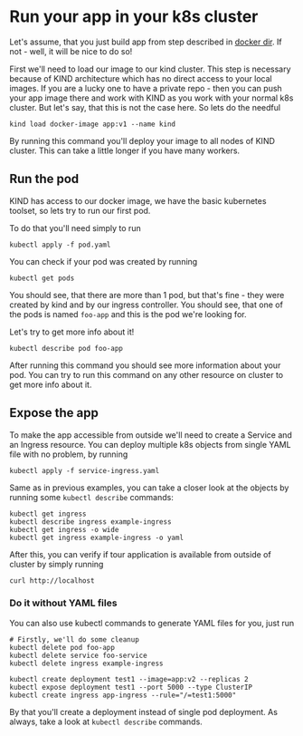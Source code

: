 # Run your app in your k8s cluster

Let's assume, that you just build app from step described in [docker dir](../docker/README.md). If not - well, it will be nice to do so!

First we'll need to load our image to our kind cluster. This step is necessary because of KIND architecture which has no direct access to your local images. If you are a lucky one to have a private repo - then you can push your app image there and work with KIND as you work with your normal k8s cluster. But let's say, that this is not the case here. So lets do the needful
```shell
kind load docker-image app:v1 --name kind
```

By running this command you'll deploy your image to all nodes of KIND cluster. This can take a little longer if you have many workers.

## Run the pod

KIND has access to our docker image, we have the basic kubernetes toolset, so lets try to run our first pod.

To do that you'll need simply to run
```shell
kubectl apply -f pod.yaml
```

You can check if your pod was created by running 
```shell
kubectl get pods
```

You should see, that there are more than 1 pod, but that's fine - they were created by kind and by our ingress controller. You should see, that one of the pods is named `foo-app` and this is the pod we're looking for. 

Let's try to get more info about it! 
```shell
kubectl describe pod foo-app
```

After running this command you should see more information about your pod. You can try to run this command on any other resource on cluster to get more info about it.

## Expose the app

To make the app accessible from outside we'll need to create a Service and an Ingress resource. You can deploy multiple k8s objects from single YAML file with no problem, by running
```shell
kubectl apply -f service-ingress.yaml
```

Same as in previous examples, you can take a closer look at the objects by running some `kubectl describe` commands:
```shell
kubectl get ingress
kubectl describe ingress example-ingress
kubectl get ingress -o wide
kubectl get ingress example-ingress -o yaml 
```

After this, you can verify if tour application is available from outside of cluster by simply running
```shell
curl http://localhost
```

### Do it without YAML files

You can also use kubectl commands to generate YAML files for you, just run
```shell
# Firstly, we'll do some cleanup
kubectl delete pod foo-app
kubectl delete service foo-service
kubectl delete ingress example-ingress

kubectl create deployment test1 --image=app:v2 --replicas 2 
kubectl expose deployment test1 --port 5000 --type ClusterIP
kubectl create ingress app-ingress --rule="/=test1:5000"
```
By that you'll create a deployment instead of single pod deployment. As always, take a look at `kubectl describe` commands.